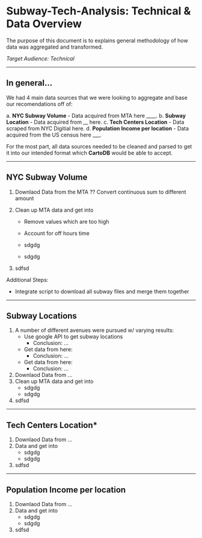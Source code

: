 # Subway-Tech-Analysis: Technical & Data Overview

The purpose of this document is to explains general methodology of how data was aggregated and transformed. 

*Target Audience: Technical*

<hr>

## In general...

We had 4 main data sources that we were looking to aggregate and base our recomendations off of:

a. **NYC Subway Volume** - Data acquired from MTA here ____.
b. **Subway Location** - Data acquired from __ here.
c. **Tech Centers Location** - Data scraped from NYC Digitial here.
d. **Population Income per location** - Data acquired from the US census here ___.

For the most part, all data sources needed to be cleaned and parsed to get it into our intended format which **CartoDB** would be able to accept. 

<hr>

## NYC Subway Volume

 1. Downlaod Data from the MTA
?? Convert continuous sum to different amount

 2. Clean up MTA data and get into 
	* Remove values which are too high
	
	* Account for off hours time
	* sdgdg
	* sdgdg
 3. sdfsd
 
Additional Steps:

* Integrate script to download all subway files and merge them together
 
 <hr>

## Subway Locations


 1. A number of different avenues were pursued w/ varying results:
	* Use google API to get subway locations  
 		* Conclusion: ...	
	* Get data from here:
	 	* Conclusion: ...
	* Get data from here:
	 	* Conclusion: ...	 	
 2. Downlaod Data from ...
 3. Clean up MTA data and get into 
	* sdgdg
	* sdgdg
 4. sdfsd
 
<hr> 

## Tech Centers Location*

 1. Downlaod Data from ...
 2. Data and get into 
	* sdgdg
	* sdgdg
 3. sdfsd
 
  <hr> 
 
## Population Income per location

 1. Downlaod Data from ...
 2. Data and get into 
	* sdgdg
	* sdgdg
 3. sdfsd
